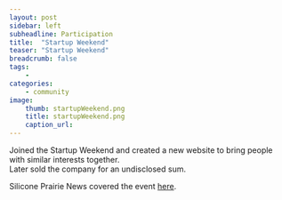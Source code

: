 ```yaml
---
layout: post
sidebar: left
subheadline: Participation
title:  "Startup Weekend"
teaser: "Startup Weekend"
breadcrumb: false
tags:
    - 
categories:
    - community
image:
    thumb: startupWeekend.png
    title: startupWeekend.png
    caption_url:
---
```

Joined the Startup Weekend and created a new website to bring people with similar interests together.  
Later sold the company for an undisclosed sum. 

Silicone Prairie News covered the event <a href='https://siliconprairienews.com/2012/03/the-final-fifteen-projects-from-startup-weekend-des-moines/' target='new'>here</a>.


